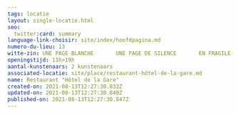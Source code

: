 ```yaml
---
tags: locatie
layout: single-locatie.html
seo:
  twitter:card: summary
language-link-choisir: site/index/hoofdpagina.md
numero-du-lieu: 13
witte-zin: UNE PAGE BLANCHE       UNE PAGE DE SILENCE       EN FRAGILE IMMOBILITÉ
openingstijd: 11h>19h
aantal-kunstenaars: 2 kunstenaars
associated-locatie: site/place/restaurant-hôtel-de-la-gare.md
name: Restaurant "Hôtel de la Gare"
created-on: 2021-08-13T12:27:30.832Z
updated-on: 2021-08-13T12:27:30.840Z
published-on: 2021-08-13T12:27:30.847Z
---
```

